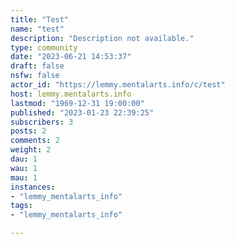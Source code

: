 ```yaml
---
title: "Test" 
name: "test"
description: "Description not available."
type: community
date: "2023-06-21 14:53:37"
draft: false
nsfw: false
actor_id: "https://lemmy.mentalarts.info/c/test"
host: lemmy.mentalarts.info
lastmod: "1969-12-31 19:00:00"
published: "2023-01-23 22:39:25"
subscribers: 3
posts: 2
comments: 2
weight: 2
dau: 1
wau: 1
mau: 1
instances:
- "lemmy_mentalarts_info"
tags: 
- "lemmy_mentalarts_info"

---
```

